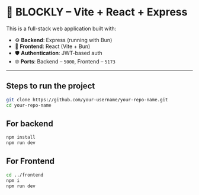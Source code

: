 # 🚀 BLOCKLY – Vite + React + Express

This is a full-stack web application built with:

- ⚙️ **Backend**: Express (running with Bun)
- 🎨 **Frontend**: React (Vite + Bun)
- 🛡️ **Authentication**: JWT-based auth
- 🌐 **Ports**: Backend – `5000`, Frontend – `5173`

---
## Steps to run the project

```bash
git clone https://github.com/your-username/your-repo-name.git
cd your-repo-name
```
## For backend
```bash
npm install
npm run dev
```


## For Frontend
```bash
cd ../frontend
npm i
npm run dev
```
